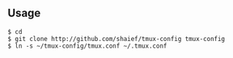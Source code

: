 Usage
-----

    $ cd
    $ git clone http://github.com/shaief/tmux-config tmux-config
    $ ln -s ~/tmux-config/tmux.conf ~/.tmux.conf
